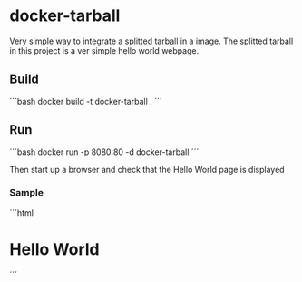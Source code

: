 # docker-tarball

Very simple way to integrate a splitted tarball in a image. The splitted tarball in this project is a ver simple hello world webpage.

## Build

´´´bash
docker build -t docker-tarball .
´´´

## Run

´´´bash
docker run -p 8080:80 -d docker-tarball
´´´

Then start up a browser and check that the Hello World page is displayed

### Sample

´´´html
<html>
<head>
    <title>Hello World</title>
</head>
<body>
    <h1>Hello World</h1>
</body>
</html>
´´´